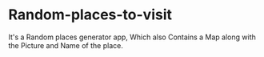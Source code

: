 # Random-places-to-visit
It's a Random places generator app, Which also Contains a Map along with the Picture and Name of the place.
